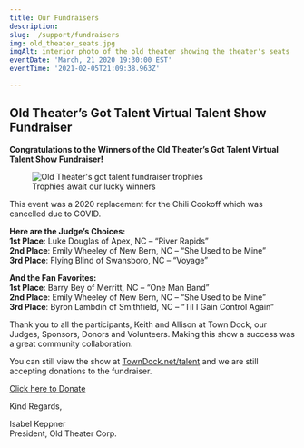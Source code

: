 ```yaml
---
title: Our Fundraisers
description:  
slug:  /support/fundraisers
img: old_theater_seats.jpg
imgAlt: interior photo of the old theater showing the theater's seats
eventDate: 'March, 21 2020 19:30:00 EST'
eventTime: '2021-02-05T21:09:38.963Z'

---
```



## Old Theater’s Got Talent Virtual Talent Show Fundraiser 
**Congratulations to the Winners of the Old Theater’s Got Talent Virtual Talent Show Fundraiser!**  


<figure>
  <img
    src="/images/fundraisers/old-theaters-got-talent-trophies.jpg"
    alt="Old Theater's got talent fundraiser trophies"
    loading="lazy"
  />
  <figcaption class="italic">
     Trophies await our lucky winners
  </figcaption>
</figure>

This event was a 2020 replacement for the Chili Cookoff which was cancelled due to COVID.


**Here are the Judge’s Choices:**   
**1st Place**: Luke Douglas of Apex, NC – “River Rapids”  
**2nd Place**: Emily Wheeley of New Bern, NC – “She Used to be Mine”  
**3rd Place**: Flying Blind of Swansboro, NC – “Voyage”  

**And the Fan Favorites:**  
**1st Place**: Barry Bey of Merritt, NC – “One Man Band”  
**2nd Place**: Emily Wheeley of New Bern, NC – “She Used to be Mine”  
**3rd Place**: Byron Lambdin of Smithfield, NC – “Til I Gain Control Again”  

Thank you to all the participants, Keith and Allison at Town Dock, our Judges, Sponsors, Donors and Volunteers. Making this show a success was a great community collaboration.

You can still view the show at [TownDock.net/talent](https://towndock.net/talent) and we are still accepting donations to the fundraiser. 

[Click here to Donate](/support/donate)

Kind Regards,

Isabel Keppner  
President, Old Theater Corp.


<!-- ## Chili Cookoff Fundraiser
Laboris nostrud consectetur velit consequat exercitation veniam culpa reprehenderit non id ullamco non. Et sunt proident aute est incididunt velit. In cupidatat ex pariatur nisi id pariatur occaecat eu dolor aliqua eiusmod consectetur cupidatat.  -->


